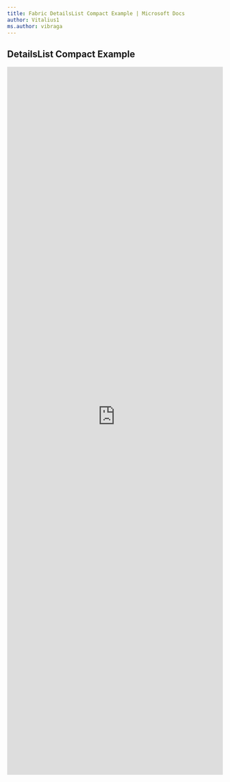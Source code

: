 ```yaml
---
title: Fabric DetailsList Compact Example | Microsoft Docs
author: Vitalius1
ms.author: vibraga
---
```


## DetailsList Compact Example

<iframe 
    title='DetailsList Compact Example'
    src='https://fabricweb.z5.web.core.windows.net/pr-deploy-site/refs/heads/master/fabric-website-resources/dist/index.html#/examples/detailslist/compact?docsExample=true'
    frameborder='no'
    height='1650'
    style='width: 100%;'
>